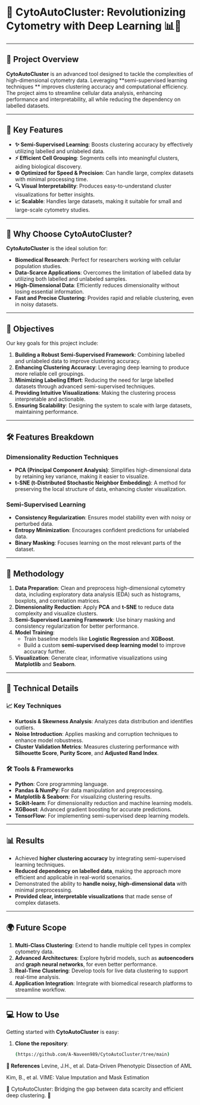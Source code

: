 # 🚀 CytoAutoCluster: Revolutionizing Cytometry with Deep Learning 📊🔬
---

## 🌟 Project Overview

**CytoAutoCluster** is an advanced tool designed to tackle the complexities of high-dimensional cytometry data. Leveraging **semi-supervised learning techniques ** improves clustering accuracy and computational efficiency. The project aims to streamline cellular data analysis, enhancing performance and interpretability, all while reducing the dependency on labelled datasets.

---

## 🔑 Key Features

- **✨ Semi-Supervised Learning**: Boosts clustering accuracy by effectively utilizing labelled and unlabeled data.
- **⚡ Efficient Cell Grouping**: Segments cells into meaningful clusters, aiding biological discovery.
- **⚙️ Optimized for Speed & Precision**: Can handle large, complex datasets with minimal processing time.
- **🔍 Visual Interpretability**: Produces easy-to-understand cluster visualizations for better insights.
- **📈 Scalable**: Handles large datasets, making it suitable for small and large-scale cytometry studies.

---

## 🔎 Why Choose CytoAutoCluster?

**CytoAutoCluster** is the ideal solution for:

- **Biomedical Research**: Perfect for researchers working with cellular population studies.
- **Data-Scarce Applications**: Overcomes the limitation of labelled data by utilizing both labelled and unlabeled samples.
- **High-Dimensional Data**: Efficiently reduces dimensionality without losing essential information.
- **Fast and Precise Clustering**: Provides rapid and reliable clustering, even in noisy datasets.

---

## 🎯 Objectives

Our key goals for this project include:

1. **Building a Robust Semi-Supervised Framework**: Combining labelled and unlabeled data to improve clustering accuracy.
2. **Enhancing Clustering Accuracy**: Leveraging deep learning to produce more reliable cell groupings.
3. **Minimizing Labeling Effort**: Reducing the need for large labelled datasets through advanced semi-supervised techniques.
4. **Providing Intuitive Visualizations**: Making the clustering process interpretable and actionable.
5. **Ensuring Scalability**: Designing the system to scale with large datasets, maintaining performance.

---

## 🛠️ Features Breakdown

### Dimensionality Reduction Techniques

- **PCA (Principal Component Analysis)**: Simplifies high-dimensional data by retaining key variance, making it easier to visualize.
- **t-SNE (t-Distributed Stochastic Neighbor Embedding)**: A method for preserving the local structure of data, enhancing cluster visualization.

### Semi-Supervised Learning

- **Consistency Regularization**: Ensures model stability even with noisy or perturbed data.
- **Entropy Minimization**: Encourages confident predictions for unlabeled data.
- **Binary Masking**: Focuses learning on the most relevant parts of the dataset.

---

## 🧬 Methodology

1. **Data Preparation**: Clean and preprocess high-dimensional cytometry data, including exploratory data analysis (EDA) such as histograms, boxplots, and correlation matrices.
2. **Dimensionality Reduction**: Apply **PCA** and **t-SNE** to reduce data complexity and visualize clusters.
3. **Semi-Supervised Learning Framework**: Use binary masking and consistency regularization for better performance.
4. **Model Training**: 
   - Train baseline models like **Logistic Regression** and **XGBoost**.
   - Build a custom **semi-supervised deep learning model** to improve accuracy further.
5. **Visualization**: Generate clear, informative visualizations using **Matplotlib** and **Seaborn**.

---

## 🧪 Technical Details

### 📈 Key Techniques

- **Kurtosis & Skewness Analysis**: Analyzes data distribution and identifies outliers.
- **Noise Introduction**: Applies masking and corruption techniques to enhance model robustness.
- **Cluster Validation Metrics**: Measures clustering performance with **Silhouette Score**, **Purity Score**, and **Adjusted Rand Index**.

### 🛠️ Tools & Frameworks

- **Python**: Core programming language.
- **Pandas & NumPy**: For data manipulation and preprocessing.
- **Matplotlib & Seaborn**: For visualizing clustering results.
- **Scikit-learn**: For dimensionality reduction and machine learning models.
- **XGBoost**: Advanced gradient boosting for accurate predictions.
- **TensorFlow**: For implementing semi-supervised deep learning models.

---

## 📊 Results

- Achieved **higher clustering accuracy** by integrating semi-supervised learning techniques.
- **Reduced dependency on labelled data**, making the approach more efficient and applicable in real-world scenarios.
- Demonstrated the ability to **handle noisy, high-dimensional data** with minimal preprocessing.
- **Provided clear, interpretable visualizations** that made sense of complex datasets.

---

## 🌍 Future Scope

1. **Multi-Class Clustering**: Extend to handle multiple cell types in complex cytometry data.
2. **Advanced Architectures**: Explore hybrid models, such as **autoencoders** and **graph neural networks**, for even better performance.
3. **Real-Time Clustering**: Develop tools for live data clustering to support real-time analysis.
4. **Application Integration**: Integrate with biomedical research platforms to streamline workflow.

---

## 💻 How to Use

Getting started with **CytoAutoCluster** is easy:

1. **Clone the repository**:
   ```bash
   (https://github.com/A-Naveen989/CytoAutoCluster/tree/main)
**📜 References**
Levine, J.H., et al.
Data-Driven Phenotypic Dissection of AML

Kim, B., et al.
VIME: Value Imputation and Mask Estimation

🌟 CytoAutoCluster: Bridging the gap between data scarcity and efficient deep clustering. 🌟

